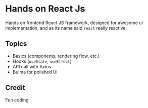 # Hands on React Js

Hands on frontend React JS framework, designed for awesome ui implementation, and as its name said `react` really reactive.

## Topics
- Basics (components, rendering flow, etc.)
- Hooks (`useState`, `useEffect`)
- API call with Axios
- Bulma for polished UI

## Credit
Fun coding